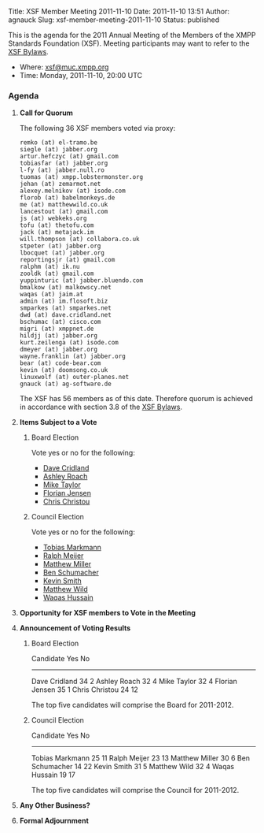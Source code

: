 Title: XSF Member Meeting 2011-11-10
Date: 2011-11-10 13:51
Author: agnauck
Slug: xsf-member-meeting-2011-11-10
Status: published

This is the agenda for the 2011 Annual Meeting of the Members of the
XMPP Standards Foundation (XSF). Meeting participants may want to refer
to the [XSF Bylaws](/xsf/docs/bylaws.shtml).

-   Where: [xsf@muc.xmpp.org](xmpp:xsf@muc.xmpp.org?join)
-   Time: Monday, 2011-11-10, 20:00 UTC

### Agenda

1.  **Call for Quorum**

    The following 36 XSF members voted via proxy:

        remko (at) el-tramo.be
        siegle (at) jabber.org
        artur.hefczyc (at) gmail.com
        tobiasfar (at) jabber.org
        l-fy (at) jabber.null.ro
        tuomas (at) xmpp.lobstermonster.org
        jehan (at) zemarmot.net
        alexey.melnikov (at) isode.com
        florob (at) babelmonkeys.de
        me (at) matthewwild.co.uk
        lancestout (at) gmail.com
        js (at) webkeks.org
        tofu (at) thetofu.com
        jack (at) metajack.im
        will.thompson (at) collabora.co.uk
        stpeter (at) jabber.org
        lbocquet (at) jabber.org
        reportingsjr (at) gmail.com
        ralphm (at) ik.nu
        zooldk (at) gmail.com
        yuppinturic (at) jabber.bluendo.com
        bmalkow (at) malkowscy.net
        waqas (at) jaim.at
        admin (at) im.flosoft.biz
        smparkes (at) smparkes.net
        dwd (at) dave.cridland.net
        bschumac (at) cisco.com
        migri (at) xmppnet.de
        hildjj (at) jabber.org
        kurt.zeilenga (at) isode.com
        dmeyer (at) jabber.org
        wayne.franklin (at) jabber.org
        bear (at) code-bear.com
        kevin (at) doomsong.co.uk
        linuxwolf (at) outer-planes.net
        gnauck (at) ag-software.de

    The XSF has 56 members as of this date. Therefore quorum is achieved
    in accordance with section 3.8 of the [XSF
    Bylaws](/xsf/docs/bylaws.shtml).

2.  **Items Subject to a Vote**
    1.  Board Election

        Vote yes or no for the following:

        -   [Dave
            Cridland](http://wiki.xmpp.org/web/Dave_Cridland_for_Board_2011)
        -   [Ashley
            Roach](http://wiki.xmpp.org/web/Ashley_Roach_for_Board_2011)
        -   [Mike
            Taylor](http://wiki.xmpp.org/web/Mike_Taylor_for_Board_2011)
        -   [Florian
            Jensen](http://wiki.xmpp.org/web/Florian_Jensen_for_Board_2011)
        -   [Chris
            Christou](http://wiki.xmpp.org/web/Chris_Christou_for_Board_2011)

    2.  Council Election

        Vote yes or no for the following:

        -   [Tobias
            Markmann](http://wiki.xmpp.org/web/Tobias_Markmann_for_Council_2011)
        -   [Ralph
            Meijer](http://wiki.xmpp.org/web/Ralph_Meijer_for_Council_2011)
        -   [Matthew
            Miller](http://wiki.xmpp.org/web/Matthew_Miller_for_Council_2011)
        -   [Ben
            Schumacher](http://wiki.xmpp.org/web/Ben_Schumacher_for_Council_2011)
        -   [Kevin
            Smith](http://wiki.xmpp.org/web/Kevin_Smith_for_Council_2011)
        -   [Matthew
            Wild](http://wiki.xmpp.org/web/Matthew_Wild_for_Council_2011)
        -   [Waqas
            Hussain](http://wiki.xmpp.org/web/Waqas_Hussain_for_Council_2011)

3.  **Opportunity for XSF members to Vote in the Meeting**

4.  **Announcement of Voting Results**

    1.  Board Election

          Candidate        Yes   No
          ---------------- ----- ----
          Dave Cridland    34    2
          Ashley Roach     32    4
          Mike Taylor      32    4
          Florian Jensen   35    1
          Chris Christou   24    12

        The top five candidates will comprise the Board for 2011-2012.

    2.  Council Election

          Candidate         Yes   No
          ----------------- ----- ----
          Tobias Markmann   25    11
          Ralph Meijer      23    13
          Matthew Miller    30    6
          Ben Schumacher    14    22
          Kevin Smith       31    5
          Matthew Wild      32    4
          Waqas Hussain     19    17

        The top five candidates will comprise the Council for 2011-2012.

5.  **Any Other Business?**

6.  **Formal Adjournment**


